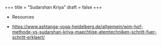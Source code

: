+++
title = "Sudarshan Kriya"
draft = false
+++

-   Resources

-   <https://www.ashtanga-yoga-heidelberg.de/allgemein/wim-hof-methode-vs-sudarshan-kriya-maechtige-atemtechniken-schritt-fuer-schritt-erklaert/>
